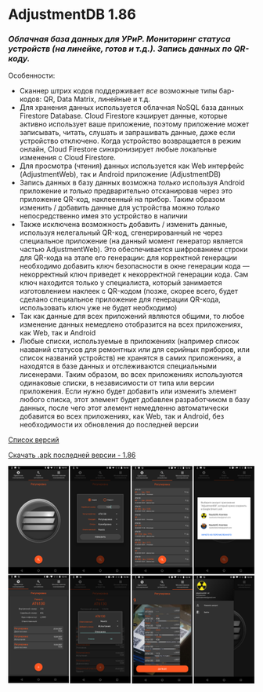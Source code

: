 # AdjustmentDB 1.86
### <i>Облачная база данных для УРиР. Мониторинг статуса устройств (на линейке, готов и т.д.). Запись данных по QR-коду.</i> 

Особенности:
- Сканнер штрих кодов поддерживает <i>все</i> возможные типы бар-кодов: QR, Data Matrix, линейные и т.д. 
- Для хранения данных используется облачная NoSQL база данных Firestore Database. Cloud Firestore кэширует данные, которые активно использует ваше приложение, поэтому приложение может записывать, читать, слушать и запрашивать данные, даже если устройство отключено. Когда устройство возвращается в режим онлайн, Cloud Firestore синхронизирует любые локальные изменения с Cloud Firestore. 
- Для просмотра (чтения) данных используется как Web интерфейс (AdjustmentWeb), так и Android приложение (AdjustmentDB) 
- Запись данных в базу данных возможна <i>только</i> используя Android приложение и <i>только</i> предварительно отсканировав через это приложение QR-код, наклеенный на прибор. Таким образом изменить / добавить данные для устройства можно <i>только</i> непосредственно имея это устройство в наличии  
- Также исключена возможность добавить / изменить данные, используя нелегальный QR-код, сгенерированный не через специальное приложение (на данный момент генератор является частью AdjustmentWeb). Это обеспечивается шифрованием строки для QR-кода на этапе его генерации: для корректной генерации необходимо добавить ключ безопасности в окне генерации кода — некорректный ключ приведет к некорректной генерации кода. Сам ключ находится только у специалиста, который занимается изготовлением наклеек с QR-кодом (позже, скорее всего, будет сделано специальное приложение для генерации QR-кода, использовать ключ уже не будет необходимо)     
- Так как данные для всех приложений являются общими, то любое изменение данных немедлено отобразится на всех приложениях, как Web, так и Android   
- Любые списки, используемые в приложениях (например список названий статусов для ремонтных или для серийных приборов, или список названий устройств) не хранятся в самих приложениях, а находятся в базе данных и отслеживаются специальными лисенерами. Таким образом, во всех приложениях используются одинаковые списки, в независимости от типа или версии приложения. Если нужно будет добавить или изменить элемент любого списка, этот элемент будет добавлен разработчиком в базу данных, после чего этот элемент немедленно автоматически добавится во всех приложениях, как Web, так и Android, без необходимости их обновления до последней версии  
    

[Список версий](./VERSION.md)

[Скачать .apk последней версии - 1.86](./AdjustmentDB-v1.86.apk)

![alt tag](fon3.png)
